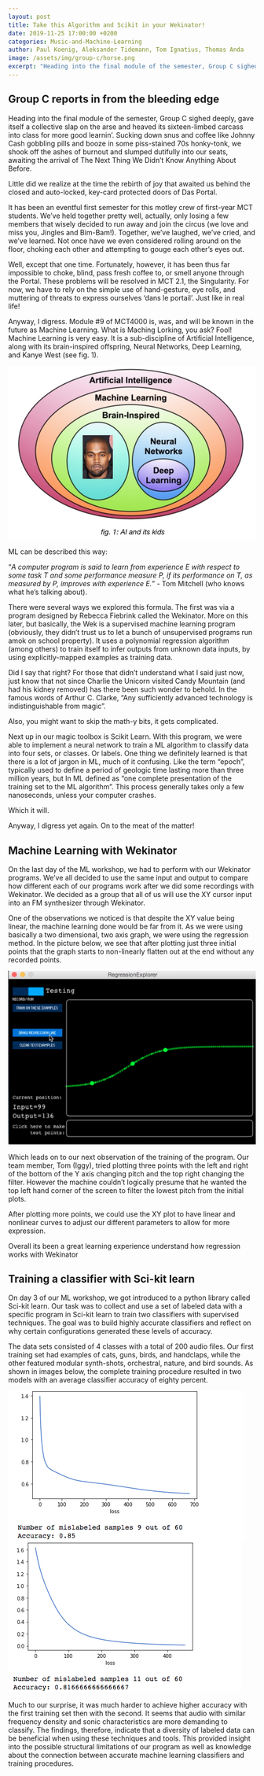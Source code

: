 ```yaml
---
layout: post
title: Take this Algorithm and Scikit in your Wekinator!
date: 2019-11-25 17:00:00 +0200
categories: Music-and-Machine-Learning
author: Paul Koenig, Aleksander Tidemann, Tom Ignatius, Thomas Anda
image: /assets/img/group-c/horse.png
excerpt: "Heading into the final module of the semester, Group C sighed deeply, gave itself a collective slap on the arse and heaved its sixteen-limbed carcass into class for more good learnin’." 
---
```


## Group C reports in from the bleeding edge

Heading into the final module of the semester, Group C sighed deeply, gave itself a collective slap on the arse and heaved its sixteen-limbed carcass into class for more good learnin’. Sucking down snus and coffee like Johnny Cash gobbling pills and booze in some piss-stained 70s honky-tonk, we shook off the ashes of burnout and slumped dutifully into our seats, awaiting the arrival of The Next Thing We Didn’t Know Anything About Before.  

Little did we realize at the time the rebirth of joy that awaited us behind the closed and auto-locked, key-card protected doors of Das Portal. 

It has been an eventful first semester for this motley crew of first-year MCT students. We’ve held together pretty well, actually, only losing a few members that wisely decided to run away and join the circus (we love and miss you, Jingles and Bim-Bam!). Together, we’ve laughed, we’ve cried, and we’ve learned. Not once have we even considered rolling around on the floor, choking each other and attempting to gouge each other’s eyes out. 

Well, except that one time. Fortunately, however, it has been thus far impossible to choke, blind, pass fresh coffee to, or smell anyone through the Portal. These problems will be resolved in MCT 2.1, the Singularity. For now, we have to rely on the simple use of hand-gesture, eye rolls, and muttering of threats to express ourselves ‘dans le portail’. Just like in real life!

Anyway, I digress. Module #9 of MCT4000 is, was, and will be known in the future as Machine Learning. What is Maching Lorking, you ask? Fool! Machine Learning is very easy. It is a sub-discipline of Artificial Intelligence, along with its brain-inspired offspring, Neural Networks, Deep Learning, and Kanye West (see fig. 1).

![image](/assets/img/group-c/AIAndKids.jpg)

ML can be described this way: 

“*A computer program is said to learn from experience E with respect to some task T and some performance measure P, if its performance on T, as measured by P, improves with experience E.*”  - Tom Mitchell (who knows what he’s talking about). 

There were several ways we explored this formula. The first was via a program designed by Rebecca Fiebrink called the Wekinator. More on this later, but basically, the Wek is a supervised machine learning program (obviously, they didn’t trust us to let a bunch of unsupervised programs run amok on school property). It uses a polynomial regression algorithm (among others) to train itself to infer outputs from unknown data inputs, by using explicitly-mapped examples as training data. 

Did I say that right? For those that didn’t understand what I said just now, just know that not since Charlie the Unicorn visited Candy Mountain (and had his kidney removed) has there been such wonder to behold. In the famous words of Arthur C. Clarke, “Any sufficiently advanced technology is indistinguishable from magic”. 

Also, you might want to skip the math-y bits, it gets complicated. 

Next up in our magic toolbox is Scikit Learn. With this program, we were able to implement a neural network to train a ML algorithm to classify data into four sets, or classes. Or labels. One thing we definitely learned is that there is a lot of jargon in ML, much of it confusing. Like the term “epoch”, typically used to define a period of geologic time lasting more than three million years, but In ML defined as “one complete presentation of the training set to the ML algorithm”.  This process generally takes only a few nanoseconds, unless your computer crashes. 

Which it will. 

Anyway, I digress yet again. On to the meat of the matter!


## Machine Learning with Wekinator

On the last day of the ML workshop, we had to perform with our Wekinator programs. We’ve all decided to use the same input and output to compare how different each of our programs work after we did some recordings with Wekinator. We decided as a group that all of us will use the XY cursor input into an FM synthesizer through Wekinator.

One of the observations we noticed is that despite the XY value being linear, the machine learning done would be far from it. As we were using basically a two dimensional, two axis graph, we were using the regression method. In the picture below, we see that after plotting just three initial points that the graph starts to non-linearly flatten out at the end without any recorded points.

![image](/assets/img/group-c/wek.png)

Which leads on to our next observation of the training of the program. Our team member, Tom (Iggy), tried plotting three points with the left and right of the bottom of the Y axis changing pitch and the top right changing the filter. However the machine couldn’t logically presume that he wanted the top left hand corner of the screen to filter the lowest pitch from the initial plots.

After plotting more points, we could use the XY plot to have linear and nonlinear curves to adjust our different parameters to allow for more expression.  

Overall its been a great learning experience understand how regression works with Wekinator

## Training a classifier with Sci-kit learn

On day 3 of our ML workshop, we got introduced to a python library called Sci-kit learn. Our task was to collect and use a set of labeled data with a specific program in Sci-kit learn to train two classifiers with supervised techniques. The goal was to build highly accurate classifiers and reflect on why certain configurations generated these levels of accuracy.

The data sets consisted of 4 classes with a total of 200 audio files. Our first training set had examples of cats, guns, birds, and handclaps, while the other featured modular synth-shots, orchestral, nature, and bird sounds. As shown in images below, the complete training procedure resulted in two models with an average classifier accuracy of eighty percent. 

![teamC](/assets/img/group-c/teamcaccuracy.jpg) ![teamA](/assets/img/group-c/teamaaccuracy.jpg)

Much to our surprise, it was much harder to achieve higher accuracy with the first training set then with the second. It seems that audio with similar frequency density and sonic characteristics are more demanding to classify. The findings, therefore, indicate that a diversity of labeled data can be beneficial when using these techniques and tools. This provided insight into the possible structural limitations of our program as well as knowledge about the connection between accurate machine learning classifiers and training procedures. 

